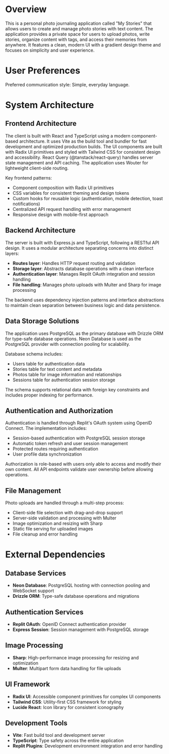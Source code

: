 # Overview

This is a personal photo journaling application called "My Stories" that allows users to create and manage photo stories with text content. The application provides a private space for users to upload photos, write stories, organize content with tags, and access their memories from anywhere. It features a clean, modern UI with a gradient design theme and focuses on simplicity and user experience.

# User Preferences

Preferred communication style: Simple, everyday language.

# System Architecture

## Frontend Architecture
The client is built with React and TypeScript using a modern component-based architecture. It uses Vite as the build tool and bundler for fast development and optimized production builds. The UI components are built with Radix UI primitives and styled with Tailwind CSS for consistent design and accessibility. React Query (@tanstack/react-query) handles server state management and API caching. The application uses Wouter for lightweight client-side routing.

Key frontend patterns:
- Component composition with Radix UI primitives
- CSS variables for consistent theming and design tokens
- Custom hooks for reusable logic (authentication, mobile detection, toast notifications)
- Centralized API request handling with error management
- Responsive design with mobile-first approach

## Backend Architecture
The server is built with Express.js and TypeScript, following a RESTful API design. It uses a modular architecture separating concerns into distinct layers:

- **Routes layer**: Handles HTTP request routing and validation
- **Storage layer**: Abstracts database operations with a clean interface
- **Authentication layer**: Manages Replit OAuth integration and session handling
- **File handling**: Manages photo uploads with Multer and Sharp for image processing

The backend uses dependency injection patterns and interface abstractions to maintain clean separation between business logic and data persistence.

## Data Storage Solutions
The application uses PostgreSQL as the primary database with Drizzle ORM for type-safe database operations. Neon Database is used as the PostgreSQL provider with connection pooling for scalability.

Database schema includes:
- Users table for authentication data
- Stories table for text content and metadata
- Photos table for image information and relationships
- Sessions table for authentication session storage

The schema supports relational data with foreign key constraints and includes proper indexing for performance.

## Authentication and Authorization
Authentication is handled through Replit's OAuth system using OpenID Connect. The implementation includes:

- Session-based authentication with PostgreSQL session storage
- Automatic token refresh and user session management
- Protected routes requiring authentication
- User profile data synchronization

Authorization is role-based with users only able to access and modify their own content. All API endpoints validate user ownership before allowing operations.

## File Management
Photo uploads are handled through a multi-step process:
- Client-side file selection with drag-and-drop support
- Server-side validation and processing with Multer
- Image optimization and resizing with Sharp
- Static file serving for uploaded images
- File cleanup and error handling

# External Dependencies

## Database Services
- **Neon Database**: PostgreSQL hosting with connection pooling and WebSocket support
- **Drizzle ORM**: Type-safe database operations and migrations

## Authentication Services
- **Replit OAuth**: OpenID Connect authentication provider
- **Express Session**: Session management with PostgreSQL storage

## Image Processing
- **Sharp**: High-performance image processing for resizing and optimization
- **Multer**: Multipart form data handling for file uploads

## UI Framework
- **Radix UI**: Accessible component primitives for complex UI components
- **Tailwind CSS**: Utility-first CSS framework for styling
- **Lucide React**: Icon library for consistent iconography

## Development Tools
- **Vite**: Fast build tool and development server
- **TypeScript**: Type safety across the entire application
- **Replit Plugins**: Development environment integration and error handling